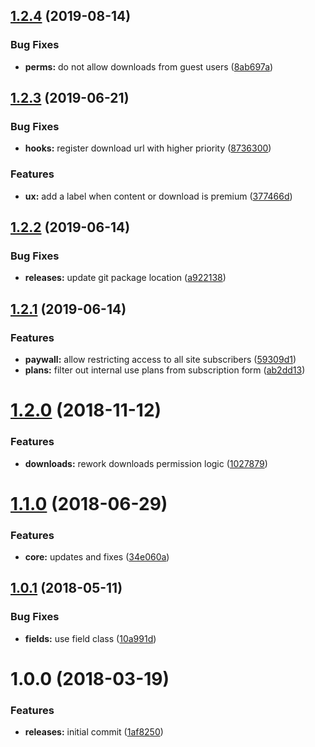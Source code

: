 <a name="1.2.4"></a>
## [1.2.4](https://github.com/hypeJunction/Elgg3-hypePaywall/compare/1.2.3...1.2.4) (2019-08-14)


### Bug Fixes

* **perms:** do not allow downloads from guest users ([8ab697a](https://github.com/hypeJunction/Elgg3-hypePaywall/commit/8ab697a))



<a name="1.2.3"></a>
## [1.2.3](https://github.com/hypeJunction/Elgg3-hypePaywall/compare/1.2.2...1.2.3) (2019-06-21)


### Bug Fixes

* **hooks:** register download url with higher priority ([8736300](https://github.com/hypeJunction/Elgg3-hypePaywall/commit/8736300))


### Features

* **ux:** add a label when content or download is premium ([377466d](https://github.com/hypeJunction/Elgg3-hypePaywall/commit/377466d))



<a name="1.2.2"></a>
## [1.2.2](https://github.com/hypeJunction/Elgg3-hypePaywall/compare/1.2.1...1.2.2) (2019-06-14)


### Bug Fixes

* **releases:** update git package location ([a922138](https://github.com/hypeJunction/Elgg3-hypePaywall/commit/a922138))



<a name="1.2.1"></a>
## [1.2.1](https://github.com/hypeJunctionPro/Elgg3-hypePaywall/compare/1.2.0...1.2.1) (2019-06-14)


### Features

* **paywall:** allow restricting access to all site subscribers ([59309d1](https://github.com/hypeJunctionPro/Elgg3-hypePaywall/commit/59309d1))
* **plans:** filter out internal use plans from subscription form ([ab2dd13](https://github.com/hypeJunctionPro/Elgg3-hypePaywall/commit/ab2dd13))



<a name="1.2.0"></a>
# [1.2.0](https://github.com/hypeJunctionPro/Elgg3-hypePaywall/compare/1.1.0...1.2.0) (2018-11-12)


### Features

* **downloads:** rework downloads permission logic ([1027879](https://github.com/hypeJunctionPro/Elgg3-hypePaywall/commit/1027879))



<a name="1.1.0"></a>
# [1.1.0](https://github.com/hypeJunctionPro/Elgg3-hypePaywall/compare/1.0.1...1.1.0) (2018-06-29)


### Features

* **core:** updates and fixes ([34e060a](https://github.com/hypeJunctionPro/Elgg3-hypePaywall/commit/34e060a))



<a name="1.0.1"></a>
## [1.0.1](https://github.com/hypeJunctionPro/Elgg3-hypePaywall/compare/1.0.0...1.0.1) (2018-05-11)


### Bug Fixes

* **fields:** use field class ([10a991d](https://github.com/hypeJunctionPro/Elgg3-hypePaywall/commit/10a991d))



<a name="1.0.0"></a>
# 1.0.0 (2018-03-19)


### Features

* **releases:** initial commit ([1af8250](https://github.com/hypeJunctionPro/Elgg3-hypePaywall/commit/1af8250))



